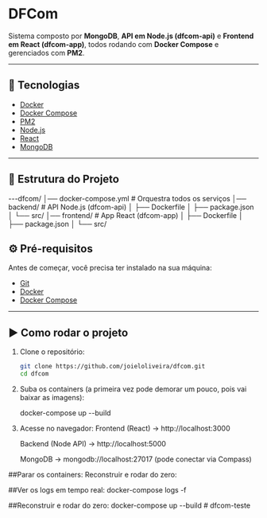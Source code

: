 # DFCom

Sistema composto por **MongoDB**, **API em Node.js (dfcom-api)** e **Frontend em React (dfcom-app)**, todos rodando com **Docker Compose** e gerenciados com **PM2**.

---

## 🚀 Tecnologias

- [Docker](https://www.docker.com/)
- [Docker Compose](https://docs.docker.com/compose/)
- [PM2](https://pm2.keymetrics.io/)
- [Node.js](https://nodejs.org/)
- [React](https://react.dev/)
- [MongoDB](https://www.mongodb.com/)

---

## 📂 Estrutura do Projeto

---dfcom/
│── docker-compose.yml # Orquestra todos os serviços
│── backend/ # API Node.js (dfcom-api)
│ ├── Dockerfile
│ ├── package.json
│ └── src/
│── frontend/ # App React (dfcom-app)
│ ├── Dockerfile
│ ├── package.json
│ └── src/

## ⚙️ Pré-requisitos

Antes de começar, você precisa ter instalado na sua máquina:

- [Git](https://git-scm.com/)
- [Docker](https://docs.docker.com/get-docker/)
- [Docker Compose](https://docs.docker.com/compose/)

---

## ▶️ Como rodar o projeto

1. Clone o repositório:

   ```bash
   git clone https://github.com/joieloliveira/dfcom.git
   cd dfcom

2. Suba os containers (a primeira vez pode demorar um pouco, pois vai baixar as imagens):

    docker-compose up --build

3. Acesse no navegador:
    Frontend (React) → http://localhost:3000

    Backend (Node API) → http://localhost:5000

    MongoDB → mongodb://localhost:27017 (pode conectar via Compass)

##Parar os containers:
    Reconstruir e rodar do zero:

##Ver os logs em tempo real:
    docker-compose logs -f

##Reconstruir e rodar do zero:
    docker-compose up --build
#   d f c o m - t e s t e  
 